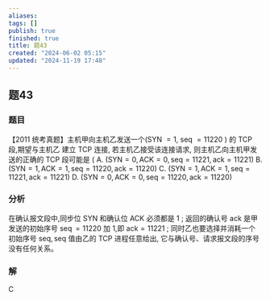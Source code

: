 ```yaml
---
aliases: 
tags: []
publish: true
finished: true
title: 题43
created: "2024-06-02 05:15"
updated: "2024-11-19 17:48"
---
```

## 题43
### 题目
【2011 统考真题】主机甲向主机乙发送一个(SYN $= 1,$ seq $= {11220}$ ) 的 TCP 段,期望与主机乙 建立 TCP 连接, 若主机乙接受该连接请求, 则主机乙向主机甲发送的正确的 TCP 段可能是 (
A. $( {\mathrm{{SYN}} = 0,\mathrm{{ACK}} = 0,\mathrm{{seq}} = {11221},\mathrm{{ack}} = {11221}})$
B. $( {\mathrm{{SYN}} = 1,\mathrm{{ACK}} = 1,\mathrm{{seq}} = {11220},\mathrm{{ack}} = {11220}})$
C. $( {\mathrm{{SYN}} = 1,\mathrm{{ACK}} = 1,\mathrm{{seq}} = {11221},\mathrm{{ack}} = {11221}})$
D. $( {\mathrm{{SYN}} = 0,\mathrm{{ACK}} = 0,\mathrm{{seq}} = {11220},\mathrm{{ack}} = {11220}})$
### 分析
在确认报文段中,同步位 SYN 和确认位 ACK 必须都是 1 ; 返回的确认号 ack 是甲发送的初始序号 $\operatorname{seq} = {11220}$ 加 1,即 $\mathrm {{ack}} = {11221}$ ; 同时乙也要选择并消耗一个初始序号 $\mathrm {{seq}} ,\mathrm {{seq}}$ 值由乙的 TCP 进程任意给出, 它与确认号、请求报文段的序号没有任何关系。
### 解
C
